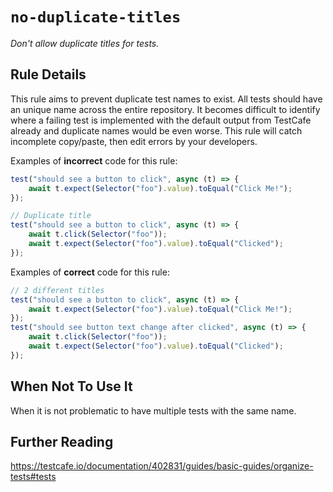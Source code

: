 # `no-duplicate-titles`

_Don't allow duplicate titles for tests._

## Rule Details

This rule aims to prevent duplicate test names to exist. All tests should have
an unique name across the entire repository. It becomes difficult to identify
where a failing test is implemented with the default output from TestCafe
already and duplicate names would be even worse. This rule will catch incomplete
copy/paste, then edit errors by your developers.

Examples of **incorrect** code for this rule:

```js
test("should see a button to click", async (t) => {
    await t.expect(Selector("foo").value).toEqual("Click Me!");
});

// Duplicate title
test("should see a button to click", async (t) => {
    await t.click(Selector("foo"));
    await t.expect(Selector("foo").value).toEqual("Clicked");
});
```

Examples of **correct** code for this rule:

```js
// 2 different titles
test("should see a button to click", async (t) => {
    await t.expect(Selector("foo").value).toEqual("Click Me!");
});
test("should see button text change after clicked", async (t) => {
    await t.click(Selector("foo"));
    await t.expect(Selector("foo").value).toEqual("Clicked");
});
```

## When Not To Use It

When it is not problematic to have multiple tests with the same name.

## Further Reading

<https://testcafe.io/documentation/402831/guides/basic-guides/organize-tests#tests>
